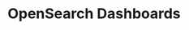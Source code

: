 ---
role: ui
title: OpenSearch Dashboards
artifact_id: opensearch-dashboards
architecture: arm64
platform: linux
type: deb
artifact_url: https://artifacts.opensearch.org/releases/bundle/opensearch-dashboards/1.3.10/opensearch-dashboards-1.3.10-linux-arm64.deb
version: 1.3.10
category: opensearch-dashboards
slug: opensearch-dashboards-1.3.10-linux-arm64-deb
signature: https://artifacts.opensearch.org/releases/bundle/opensearch-dashboards/1.3.10/opensearch-dashboards-1.3.10-linux-arm64.deb.sig
guide: https://opensearch.org/docs/latest/opensearch/install/deb
---